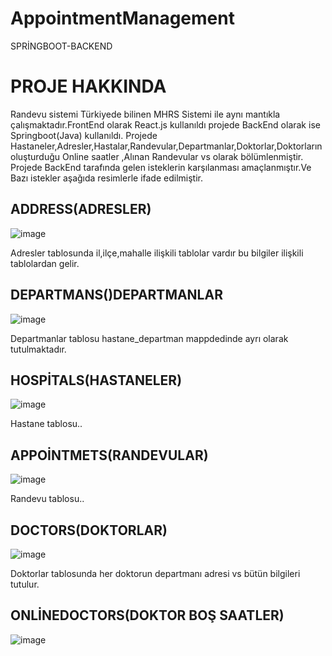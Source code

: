# AppointmentManagement

SPRİNGBOOT-BACKEND

# PROJE HAKKINDA
Randevu sistemi Türkiyede bilinen MHRS Sistemi ile aynı mantıkla çalışmaktadır.FrontEnd olarak React.js kullanıldı projede BackEnd olarak ise Springboot(Java) kullanıldı.
Projede Hastaneler,Adresler,Hastalar,Randevular,Departmanlar,Doktorlar,Doktorların oluşturduğu Online saatler ,Alınan Randevular vs olarak bölümlenmiştir.
Projede BackEnd tarafında gelen isteklerin karşılanması amaçlanmıştır.Ve Bazı istekler aşağıda resimlerle ifade edilmiştir.

## ADDRESS(ADRESLER)
![image](https://user-images.githubusercontent.com/65370170/132059059-469af235-46eb-40af-abc7-e4b24cee6b4d.png)

Adresler tablosunda il,ilçe,mahalle ilişkili tablolar vardır bu bilgiler ilişkili tablolardan gelir.

## DEPARTMANS()DEPARTMANLAR
![image](https://user-images.githubusercontent.com/65370170/132059674-88d4ea36-1ee7-41df-8ff2-7941fb4d792e.png)

Departmanlar tablosu hastane_departman mappdedinde ayrı olarak tutulmaktadır.

## HOSPİTALS(HASTANELER)
![image](https://user-images.githubusercontent.com/65370170/132059911-55bbb215-c378-4b86-833b-4a6876599489.png)

Hastane tablosu..

## APPOİNTMETS(RANDEVULAR) 
![image](https://user-images.githubusercontent.com/65370170/132060084-78b30431-7c97-45fb-b8f3-210e1026e633.png)

Randevu tablosu..

## DOCTORS(DOKTORLAR)
![image](https://user-images.githubusercontent.com/65370170/132060236-54925cca-56dc-440d-85b3-51ee801d54ce.png)

Doktorlar tablosunda her doktorun departmanı adresi vs bütün bilgileri tutulur.

## ONLİNEDOCTORS(DOKTOR BOŞ SAATLER)
![image](https://user-images.githubusercontent.com/65370170/132060465-1da6366a-25f6-423a-8f97-05b1d27addcb.png)
